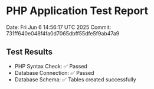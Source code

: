 # PHP Application Test Report
Date: Fri Jun  6 14:56:17 UTC 2025
Commit: 731ff640e048f4fa0d7065dbff55dfe5f9ab47a9

## Test Results
- PHP Syntax Check: ✅ Passed
- Database Connection: ✅ Passed
- Database Schema: ✅ Tables created successfully
